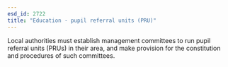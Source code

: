 ```yaml
---
esd_id: 2722
title: "Education - pupil referral units (PRU)"
---
```


Local authorities must establish management committees to run pupil referral units (PRUs) in their area, and make provision for the constitution and procedures of such committees.


